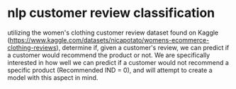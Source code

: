 # nlp customer review classification
utilizing the women's clothing customer review dataset found on Kaggle (https://www.kaggle.com/datasets/nicapotato/womens-ecommerce-clothing-reviews), determine if, given a customer's review, we can predict if a customer would recommend the product or not. We are specifically interested in how well we can predict if a customer would not recommend a specific product (Recommended IND = 0), and will attempt to create a model with this aspect in mind.
